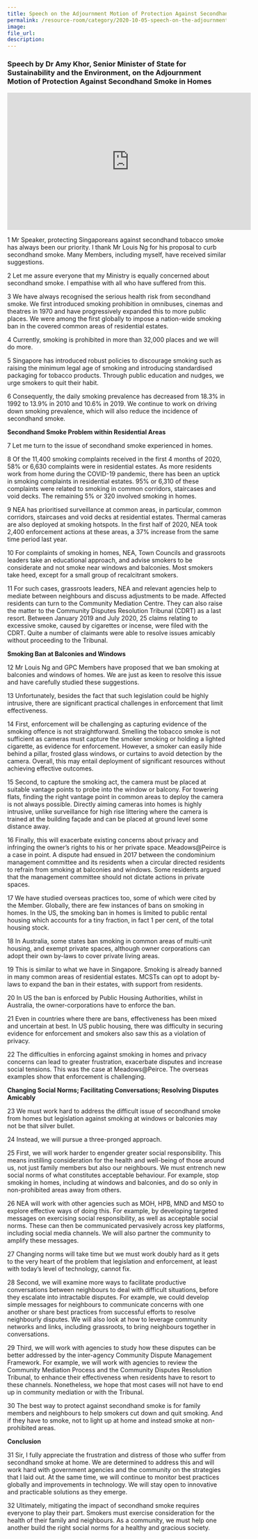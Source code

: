 ```yaml
---  
title: Speech on the Adjournment Motion of Protection Against Secondhand Smoke in Homes by Dr Amy Khor, Senior Minister of State for Sustainability and the Environment  
permalink: /resource-room/category/2020-10-05-speech-on-the-adjournment-motion-of-protection-against-secondhand-smoke-in-homes/  
image:  
file_url:  
description:  
---  
```


### Speech by Dr Amy Khor, Senior Minister of State for Sustainability and the Environment, on the Adjournment Motion of Protection Against Secondhand Smoke in Homes  

<div class="bp-youtube">  

<iframe width="560" height="315" src="https://www.youtube.com/embed/tlL9hAaltw0" frameborder="0" allow="accelerometer; autoplay; clipboard-write; encrypted-media; gyroscope; picture-in-picture" allowfullscreen></iframe>  

</div>  

1	Mr Speaker, protecting Singaporeans against secondhand tobacco smoke has always been our priority. I thank Mr Louis Ng for his proposal to curb secondhand smoke. Many Members, including myself, have received similar suggestions.  

2	Let me assure everyone that my Ministry is equally concerned about secondhand smoke. I empathise with all who have suffered from this.  

3	We have always recognised the serious health risk from secondhand smoke. We first introduced smoking prohibition in omnibuses, cinemas and theatres in 1970 and have progressively expanded this to more public places. We were among the first globally to impose a nation-wide smoking ban in the covered common areas of residential estates.  

4	Currently, smoking is prohibited in more than 32,000 places and we will do more.  
 
5	Singapore has introduced robust policies to discourage smoking such as raising the minimum legal age of smoking and introducing standardised packaging for tobacco products. Through public education and nudges, we urge smokers to quit their habit.  

6	Consequently, the daily smoking prevalence has decreased from 18.3% in 1992 to 13.9% in 2010 and 10.6% in 2019. We continue to work on driving down smoking prevalence, which will also reduce the incidence of secondhand smoke.  

**Secondhand Smoke Problem within Residential Areas**  

7	Let me turn to the issue of secondhand smoke experienced in homes.  

8	Of the 11,400 smoking complaints received in the first 4 months of 2020, 58% or 6,630 complaints were in residential estates. As more residents work from home during the COVID-19 pandemic, there has been an uptick in smoking complaints in residential estates. 95% or 6,310 of these complaints were related to smoking in common corridors, staircases and void decks. The remaining 5% or 320 involved smoking in homes.  

9	NEA has prioritised surveillance at common areas, in particular, common corridors, staircases and void decks at residential estates. Thermal cameras are also deployed at smoking hotspots. In the first half of 2020, NEA took 2,400 enforcement actions at these areas, a 37% increase from the same time period last year.  

10	For complaints of smoking in homes, NEA, Town Councils and grassroots leaders take an educational approach, and advise smokers to be considerate and not smoke near windows and balconies. Most smokers take heed, except for a small group of recalcitrant smokers.  

11	For such cases, grassroots leaders, NEA and relevant agencies help to mediate between neighbours and discuss adjustments to be made. Affected residents can turn to the Community Mediation Centre. They can also raise the matter to the Community Disputes Resolution Tribunal (CDRT) as a last resort. Between January 2019 and July 2020, 25 claims relating to excessive smoke, caused by cigarettes or incense, were filed with the CDRT. Quite a number of claimants were able to resolve issues amicably without proceeding to the Tribunal.  

**Smoking Ban at Balconies and Windows**  

12	Mr Louis Ng and GPC Members have proposed that we ban smoking at balconies and windows of homes. We are just as keen to resolve this issue and have carefully studied these suggestions.  

13	Unfortunately, besides the fact that such legislation could be highly intrusive, there are significant practical challenges in enforcement that limit effectiveness.  

14	First, enforcement will be challenging as capturing evidence of the smoking offence is not straightforward. Smelling the tobacco smoke is not sufficient as cameras must capture the smoker smoking or holding a lighted cigarette, as evidence for enforcement. However, a smoker can easily hide behind a pillar, frosted glass windows, or curtains to avoid detection by the camera. Overall, this may entail deployment of significant resources without achieving effective outcomes.  

15	Second, to capture the smoking act, the camera must be placed at suitable vantage points to probe into the window or balcony. For towering flats, finding the right vantage point in common areas to deploy the camera is not always possible. Directly aiming cameras into homes is highly intrusive, unlike surveillance for high rise littering where the camera is trained at the building façade and can be placed at ground level some distance away.  

16	Finally, this will exacerbate existing concerns about privacy and infringing the owner’s rights to his or her private space.  Meadows@Peirce is a case in point. A dispute had ensued in 2017 between the condominium management committee and its residents when a circular directed residents to refrain from smoking at balconies and windows. Some residents argued that the management committee should not dictate actions in private spaces.  

17	We have studied overseas practices too, some of which were cited by the Member. Globally, there are few instances of bans on smoking in homes. In the US, the smoking ban in homes is limited to public rental housing which accounts for a tiny fraction, in fact 1 per cent, of the total housing stock.  

18	In Australia, some states ban smoking in common areas of multi-unit housing, and exempt private spaces, although owner corporations can adopt their own by-laws to cover private living areas.  

19	This is similar to what we have in Singapore. Smoking is already banned in many common areas of residential estates. MCSTs can opt to adopt by-laws to expand the ban in their estates, with support from residents.  

20	In US the ban is enforced by Public Housing Authorities, whilst in Australia, the owner-corporations have to enforce the ban.  

21	Even in countries where there are bans, effectiveness has been mixed and uncertain at best. In US public housing, there was difficulty in securing evidence for enforcement and smokers also saw this as a violation of privacy.  

22	The difficulties in enforcing against smoking in homes and privacy concerns can lead to greater frustration, exacerbate disputes and increase social tensions. This was the case at Meadows@Peirce. The overseas examples show that enforcement is challenging.  

**Changing Social Norms; Facilitating Conversations; Resolving Disputes Amicably**  

23	We must work hard to address the difficult issue of secondhand smoke from homes but legislation against smoking at windows or balconies may not be that silver bullet.  

24	Instead, we will pursue a three-pronged approach.  

25	First, we will work harder to engender greater social responsibility. This means instilling consideration for the health and well-being of those around us, not just family members but also our neighbours. We must entrench new social norms of what constitutes acceptable behaviour. For example, stop smoking in homes, including at windows and balconies, and do so only in non-prohibited areas away from others.  

26	NEA will work with other agencies such as MOH, HPB, MND and MSO to explore effective ways of doing this. For example, by developing targeted messages on exercising social responsibility, as well as acceptable social norms. These can then be communicated pervasively across key platforms, including social media channels.  We will also partner the community to amplify these messages.  

27	Changing norms will take time but we must work doubly hard as it gets to the very heart of the problem that legislation and enforcement, at least with today’s level of technology, cannot fix.  

28	Second, we will examine more ways to facilitate productive conversations between neighbours to deal with difficult situations, before they escalate into intractable disputes. For example, we could develop simple messages for neighbours to communicate concerns with one another or share best practices from successful efforts to resolve neighbourly disputes. We will also look at how to leverage community networks and links, including grassroots, to bring neighbours together in conversations.  

29	Third, we will work with agencies to study how these disputes can be better addressed by the inter-agency Community Dispute Management Framework. For example, we will work with agencies to review the Community Mediation Process and the Community Disputes Resolution Tribunal, to enhance their effectiveness when residents have to resort to these channels. Nonetheless, we hope that most cases will not have to end up in community mediation or with the Tribunal.  

30	The best way to protect against secondhand smoke is for family members and neighbours to help smokers cut down and quit smoking. And if they have to smoke, not to light up at home and instead smoke at non-prohibited areas.  

**Conclusion**  

31	Sir, I fully appreciate the frustration and distress of those who suffer from secondhand smoke at home. We are determined to address this and will work hard with government agencies and the community on the strategies that I laid out. At the same time, we will continue to monitor best practices globally and improvements in technology. We will stay open to innovative and practicable solutions as they emerge.  

32	Ultimately, mitigating the impact of secondhand smoke requires everyone to play their part. Smokers must exercise consideration for the health of their family and neighbours.  As a community, we must help one another build the right social norms for a healthy and gracious society.  
